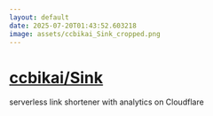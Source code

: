 ```yaml
---
layout: default
date: 2025-07-20T01:43:52.603218
image: assets/ccbikai_Sink_cropped.png
---
```


# [ccbikai/Sink](https://github.com/ccbikai/Sink)

serverless link shortener with analytics on Cloudflare
